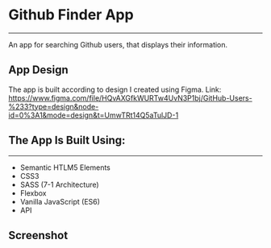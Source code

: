 # Github Finder App

---

An app for searching Github users, that displays their information.

## App Design

The app is built according to design I created using Figma.
Link: https://www.figma.com/file/HQvAXGfkWURTw4UvN3P1bj/GitHub-Users-%233?type=design&node-id=0%3A1&mode=design&t=UmwTRt14Q5aTulJD-1

## The App Is Built Using:
---

+ Semantic HTLM5 Elements
+ CSS3
+ SASS (7-1 Architecture)
+ Flexbox
+ Vanilla JavaScript (ES6)
+ API
  

## Screenshot


